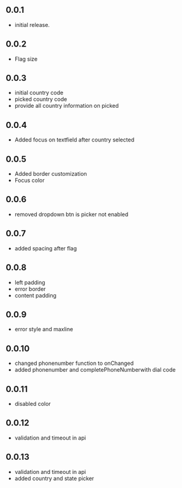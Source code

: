 ## 0.0.1

* initial release.

## 0.0.2

* Flag size

## 0.0.3
* initial country code
* picked country code 
* provide all country information on picked

## 0.0.4
* Added focus on textfield after country selected

## 0.0.5
* Added border customization
* Focus color

## 0.0.6
* removed dropdown btn is picker not enabled

## 0.0.7
* added spacing after flag

## 0.0.8
* left padding
* error border
* content padding

## 0.0.9
* error style and maxline

## 0.0.10
* changed phonenumber function to onChanged
* added phonenumber and completePhoneNumberwith dial code


## 0.0.11
* disabled color


## 0.0.12
* validation and timeout in api


## 0.0.13
* validation and timeout in api
* added country and state picker
